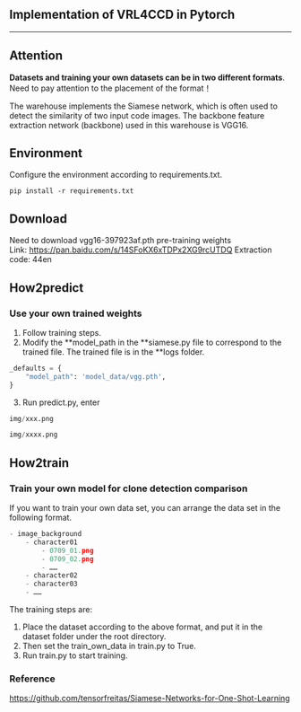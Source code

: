 ## Implementation of VRL4CCD in Pytorch
---

## Attention
**Datasets and training your own datasets can be in two different formats**. Need to pay attention to the placement of the format！  

The warehouse implements the Siamese network, which is often used to detect the similarity of two input code images. The backbone feature extraction network (backbone) used in this warehouse is VGG16.  

## Environment
Configure the environment according to requirements.txt.
```
pip install -r requirements.txt
```

## Download
Need to download vgg16-397923af.pth pre-training weights    
Link: https://pan.baidu.com/s/14SFoKX6xTDPx2XG9rcUTDQ Extraction code: 44en       

## How2predict
### Use your own trained weights
1. Follow training steps. 
2. Modify the **model_path in the **siamese.py file to correspond to the trained file. The trained file is in the **logs folder.
  
```python
_defaults = {
    "model_path": 'model_data/vgg.pth',
}
```
3. Run predict.py, enter  
```python
img/xxx.png
```
```python
img/xxxx.png
```

## How2train  
### Train your own model for clone detection comparison
If you want to train your own data set, you can arrange the data set in the following format.    
```python
- image_background
	- character01
		- 0709_01.png
		- 0709_02.png
		- ……
	- character02
	- character03
	- ……
```
    
The training steps are:
1. Place the dataset according to the above format, and put it in the dataset folder under the root directory.
2. Then set the train_own_data in train.py to True.
3. Run train.py to start training. 

### Reference
https://github.com/tensorfreitas/Siamese-Networks-for-One-Shot-Learning
